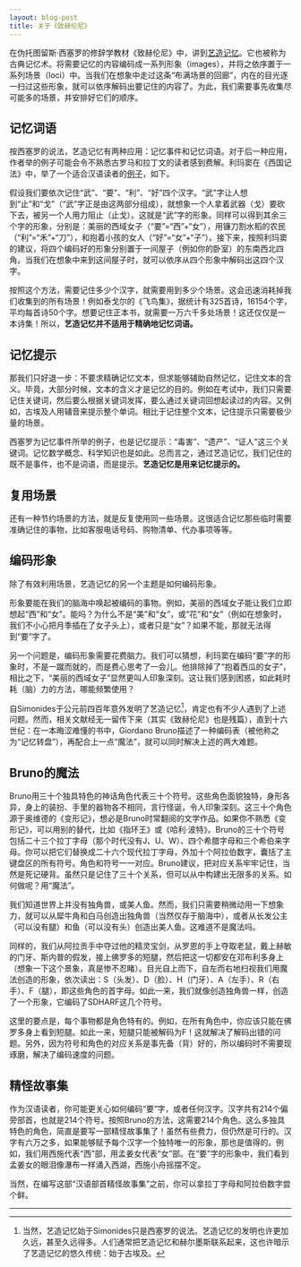 ```yaml
---
layout: blog-post
title: 关于《致赫伦尼》
---
```


在伪托图留斯·西塞罗的修辞学教材《致赫伦尼》中，讲到[艺造记忆](2023-12-26-herennium.md)。它也被称为古典记忆术。将需要记忆的内容编码成一系列形象（images），并将之依序置于一系列场景（loci）中。当我们在想象中走过这条“布满场景的回廊”，内在的目光逐一扫过这些形象，就可以依序解码出要记住的内容了。为此，我们需要事先收集尽可能多的场景，并安排好它们的顺序。

## 记忆词语

按西塞罗的说法，艺造记忆有两种应用：记忆事件和记忆词语。对于后一种应用，作者举的例子可能会令不熟悉古罗马和拉丁文的读者感到费解。利玛窦在《西国记法》中，举了一个适合汉语读者的[例子](https://ctext.org/wiki.pl?if=gb&chapter=5400454)，如下。

假设我们要依次记住“武”、“要”、“利”、“好”四个汉字。“武”字让人想到“止”和“戈”（“武”字正是由这两部分组成），就想象一个人拿着武器（戈）要砍下去，被另一个人用力阻止（止戈）。这就是“武”字的形象。同样可以得到其余三个字的形象，分别是：美丽的西域女子（“要”=“西”+“女”），用镰刀割水稻的农民（“利”=“禾”+“刀”），和抱着小孩的女人（“好”=“女”+“子”）。接下来，按照利玛窦的建议，将四个编码好的形象分别置于一间屋子（例如你的卧室）的东南西北四角。当我们在想象中来到这间屋子时，就可以依序从四个形象中解码出这四个汉字。

按照这个方法，需要记住多少个汉字，就需要用到多少个场景。这会迅速消耗掉我们收集到的所有场景！例如泰戈尔的《飞鸟集》，据统计有325首诗，16154个字，平均每首诗50个字。想要记住正本书，就需要一万六千多处场景！这还仅仅是一本诗集！所以，**艺造记忆并不适用于精确地记忆词语。**

## 记忆提示

那我们只好退一步：不要求精确记忆文本，但求能够辅助自然记忆，记住文本的含义。毕竟，大部分时候，文本的含义才是记忆的目的。例如在考试中，我们只需要记住关键词，然后要么根据关键词发挥，要么通过关键词回想起读过的内容。又例如，古埃及人用辅音来提示整个单词。相比于记住整个文本，记住提示只需要极少量的场景。

西塞罗为记忆事件所举的例子，也是记忆提示：“毒害”、“遗产”、“证人”这三个关键词。记忆数学概念、科学知识也是如此。总而言之，通过艺造记忆，我们记住的既不是事件，也不是词语，而是提示。**艺造记忆是用来记忆提示的。**

## 复用场景

还有一种节约场景的方法，就是反复使用同一些场景。这很适合记忆那些临时需要准确记住的事物，比如客服电话号码、购物清单、代办事项等等。

## 编码形象

除了有效利用场景，艺造记忆的另一个主题是如何编码形象。

形象要能在我们的脑海中唤起被编码的事物。例如，美丽的西域女子能让我们立即想起“西”和“女”。能吗？为什么不是“美”和“女”，或“花”和“女”（例如在想象时，我们不小心把月季插在了女子头上），或者只是“女”？如果不能，那就无法得到“要”字了。

另一个问题是，编码形象需要花费脑力。我们可以猜想，利玛窦在编码“要”字的形象时，不是一蹴而就的，而是费心思考了一会儿。他排除掉了“抱着西瓜的女子”，相比之下，“美丽的西域女子”显然更叫人印象深刻。这让我们感到困惑，如此耗时耗（脑）力的方法，哪能频繁使用？

自Simonides于公元前四百年意外发明了艺造记忆[^invention]，肯定也有不少人遇到了上述问题。然而，相关文献经无一留传下来（其实《致赫伦尼》也是残篇），直到十六世纪：在一本晦涩难懂的书中，Giordano Bruno描述了一种编码表（被他称之为“记忆转盘”），再配合上一点“魔法”，就可以同时解决上述的两大难题。

  [^invention]: 当然，艺造记忆始于Simonides只是西塞罗的说法。艺造记忆的发明也许更加久远，甚至久远得多。人们通常把艺造记忆和赫尔墨斯联系起来，这也许暗示了艺造记忆的悠久传统：始于古埃及。

## Bruno的魔法

Bruno用三十个独具特色的神话角色代表三十个符号。这些角色面貌独特，身形各异，身上的装扮、手里的器物各不相同，言行怪诞，令人印象深刻。这三十个角色源于奥维德的《变形记》，想必是Bruno时常翻阅的文学作品。如果你不熟悉《变形记》，可以用别的替代，比如《指环王》或《哈利·波特》。Bruno的三十个符号包括二十三个拉丁字母（那个时代没有J、U、W）、四个希腊字母和三个希伯来字母。你可以把它们替换成二十六个现代拉丁字母，外加十个阿拉伯数字，囊括了主键盘区的所有符号。角色和符号一一对应。Bruno建议，把对应关系牢牢记住，当然是死记硬背。虽然只是记住了三十个关系，但可以从中构建出无限多的关系。如何做呢？用“魔法”。

我们知道世界上并没有独角兽，或美人鱼。然而，我们只需要稍微动用一下想象力，就可以从犀牛角和白马创造出独角兽（当然仅存于脑海中），或者从长发公主（可以没有腿）和鱼（可以没有头）创造出美人鱼。这难道不是魔法吗。

同样的，我们从阿拉贡手中夺过他的精灵宝剑，从罗恩的手上夺取老鼠，戴上赫敏的门牙、斯内普的假发，接上佛罗多的短腿，然后把这一切都安在邓布利多身上（想象一下这个景象，真是惨不忍睹）。目光自上而下，自左而右地扫视我们用魔法创造的形象，依次读出：S（头发）、D（脸）、H（门牙）、A（左手）、R（右手）、F（腿），即这些角色的首字母。如此一来，我们就像创造独角兽一样，创造了一个形象，它编码了SDHARF这几个符号。

这里的要点是，每个事物都是角色特有的。例如，在所有角色中，你应该只能在佛罗多身上看到短腿。如此一来，短腿只能被解码为F！这就解决了解码出错的问题。另外，因为符号和角色的对应关系是事先备（背）好的，所以编码时不需要现琢磨，解决了编码速度的问题。

## 精怪故事集

作为汉语读者，你可能更关心如何编码“要”字，或者任何汉字。汉字共有214个偏旁部首，也就是214个符号。按照Bruno的方法，这需要214个角色。这么多独具特色的角色，简直是要写一部精怪故事集了！虽然有些费力，但仍然是可行的。汉字有六万之多，如果能够赋予每个汉字一个独特唯一的形象，那也是值得的。例如，我们用西施代表“西”部，用孟姜女代表“女”部。在“要”字的形象中，我们看到孟姜女的眼泪像瀑布一样涌入西湖，西施小舟摇摆不定。

当然，在编写这部“汉语部首精怪故事集”之前，你可以拿拉丁字母和阿拉伯数字尝个鲜。

---
